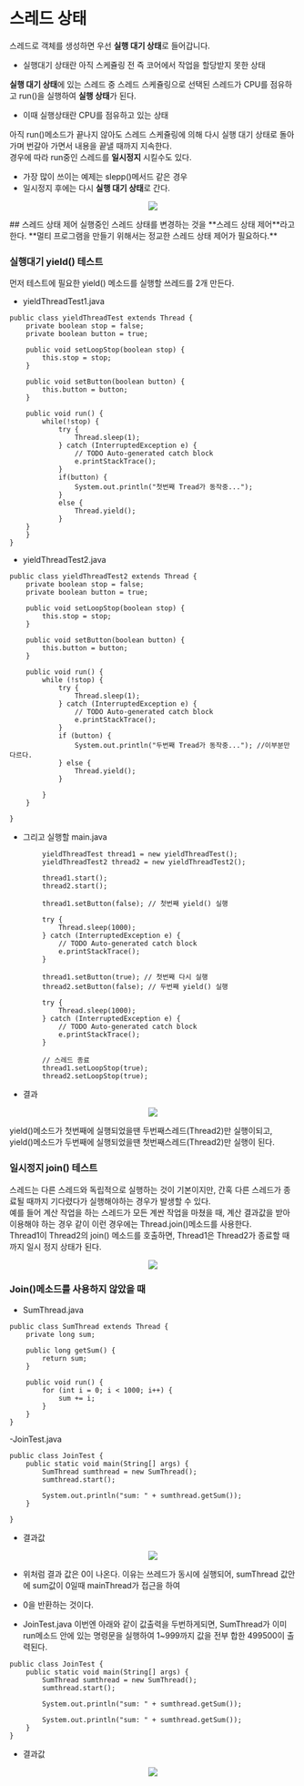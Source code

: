 # 스레드 상태
스레드로 객체를 생성하면 우선 **실행 대기 상태**로 들어갑니다.   
- 실행대기 상태란 아직 스케쥴링 전 즉 코어에서 작업을 할당받지 못한 상태    

**실행 대기 상태**에 있는 스레드 중 스레드 스케쥴링으로 선택된 스레드가 CPU를 점유하고 run()을 실행하여 **실행 상태**가 된다.
- 이때 실행상태란 CPU를 점유하고 있는 상태

아직 run()메소드가 끝나지 않아도 스레드 스케쥴링에 의해 다시 실행 대기 상태로 돌아가며 번갈아 가면서 내용을 끝낼 때까지 지속한다.    
경우에 따라 run중인 스레드를 **일시정지** 시킬수도 있다.
- 가장 많이 쓰이는 예제는 slepp()메서드 같은 경우 
- 일시정지 후에는 다시 **실행 대기 상태**로 간다.

<p align = center><img src="../images/3.OS_and_General_Knowledge/3-5.ThreadLifeCycle.png" ></p>
## 스레드 상태 제어
실행중인 스레드 상태를 변경하는 것을 **스레드 상태 제어**라고 한다.
**멀티 프로그램을 만들기 위해서는 정교한 스레드 상태 제어가 필요하다.**   

### 실행대기 yield() 테스트
먼저 테스트에 필요한 yield() 메소드를 실행할 쓰레드를 2개 만든다. 
- yieldThreadTest1.java
``` 
public class yieldThreadTest extends Thread {
	private boolean stop = false;
	private boolean button = true;
	
	public void setLoopStop(boolean stop) {
		this.stop = stop;
	}
	
	public void setButton(boolean button) {
		this.button = button;
	}
	
	public void run() {
		while(!stop) {
			try {
				Thread.sleep(1);
			} catch (InterruptedException e) {
				// TODO Auto-generated catch block
				e.printStackTrace();
			}
			if(button) {
				System.out.println("첫번째 Tread가 동작중...");	
			}
			else {
				Thread.yield();
			}
  	}
	}
}
```
- yieldThreadTest2.java
```
public class yieldThreadTest2 extends Thread {
	private boolean stop = false;
	private boolean button = true;

	public void setLoopStop(boolean stop) {
		this.stop = stop;
	}

	public void setButton(boolean button) {
		this.button = button;
	}

	public void run() {
		while (!stop) {
			try {
				Thread.sleep(1);
			} catch (InterruptedException e) {
				// TODO Auto-generated catch block
				e.printStackTrace();
			}
			if (button) {
				System.out.println("두번째 Tread가 동작중..."); //이부분만 다르다.
			} else {
				Thread.yield();
			}

		}
	}

}
```

- 그리고 실행할 main.java
```
		yieldThreadTest thread1 = new yieldThreadTest();
		yieldThreadTest2 thread2 = new yieldThreadTest2();

		thread1.start();
		thread2.start();

		thread1.setButton(false); // 첫번째 yield() 실행

		try {
			Thread.sleep(1000);
		} catch (InterruptedException e) {
			// TODO Auto-generated catch block
			e.printStackTrace();
		}

		thread1.setButton(true); // 첫번째 다시 실행
		thread2.setButton(false); // 두번째 yield() 실행

		try {
			Thread.sleep(1000);
		} catch (InterruptedException e) {
			// TODO Auto-generated catch block
			e.printStackTrace();
		}

		// 스레드 종료
		thread1.setLoopStop(true);
		thread2.setLoopStop(true);
```
- 결과
<p align = center><img src="../images/3.OS_and_General_Knowledge/3-6.yieldThreadResult.png" ></p>

yield()메소드가 첫번째에 실행되었을땐 두번째스레드(Thread2)만 실행이되고,    
yield()메소드가 두번째에 실행되었을땐 첫번째스레드(Thread2)만 실행이 된다.    


### 일시정지 join() 테스트
스레드는 다른 스레드와 독립적으로 실행하는 것이 기본이지만, 간혹 다른 스레드가 종료될 때까지 기다렸다가 실행해야하는 경우가
발생할 수 있다.    
예를 들어 계산 작업을 하는 스레드가 모든 계싼 작업을 마쳤을 때, 계산 결과값을 받아 이용해야 하는 경우 같이
이런 경우에는 Thread.join()메소드를 사용한다.   
Thread1이 Thread2의 join() 메소드를 호출하면, Thread1은 Thread2가 종료할 때까지 일시 정지 상태가 된다. 

<p align = center><img src="../images/3.OS_and_General_Knowledge/4-3.ThreadJoinMethod.png" ></p>

### Join()메소드를 사용하지 않았을 때 
- SumThread.java 
```
public class SumThread extends Thread {
	private long sum;

	public long getSum() {
		return sum;
	}

	public void run() {
		for (int i = 0; i < 1000; i++) {
			sum += i;
		}
	}
}
```
-JoinTest.java
```
public class JoinTest {
	public static void main(String[] args) {
		SumThread sumthread = new SumThread();
		sumthread.start();

		System.out.println("sum: " + sumthread.getSum());
	}

}
```
- 결과값
<p align = center><img src="../images/3.OS_and_General_Knowledge/4-4.ThreadUnuseJoin1.png" ></p>


- 위처럼 결과 값은 0이 나온다. 이유는 쓰레드가 동시에 실행되어, sumThread 값안에 sum값이 0일때  mainThread가 접근을 하여
- 0을 반환하는 것이다.

- JoinTest.java
이번엔 아래와 같이 값출력을 두번하게되면, SumThread가 이미 run메소드 안에 있는 명령문을 실행하여 
1~999까지 값을 전부 합한 499500이 출력된다. 
```
public class JoinTest {
	public static void main(String[] args) {
		SumThread sumthread = new SumThread();
		sumthread.start();

		System.out.println("sum: " + sumthread.getSum());
		
		System.out.println("sum: " + sumthread.getSum());			
	}
}
```
 - 결과값
<p align = center><img src="../images/3.OS_and_General_Knowledge/4-5.ThreadUnuseJoin2.png" ></p>



